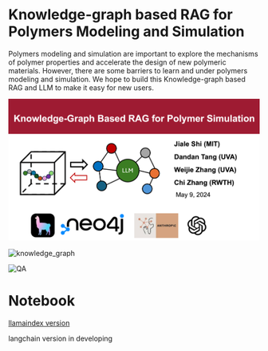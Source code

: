 # Knowledge-graph based  RAG for Polymers Modeling and Simulation

Polymers modeling and simulation are important to explore the mechanisms of polymer properties and accelerate the design of new polymeric materials.
However, there are some barriers to learn and under polymers modeling and simulation. We hope to build this Knowledge-graph based  RAG and LLM to make it easy for new users. 


![summary](./images/firstpage.png)

![knowledge_graph]()

![QA]()


# Notebook
[llamaindex version](./notebook/llamaindex_RAG_Polymer_Simulation_Template.ipynb)

langchain version in developing 
